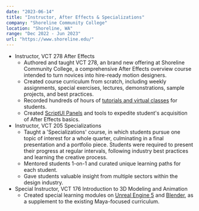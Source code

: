 ```yaml
---
date: "2023-06-14"
title: "Instructor, After Effects & Specializations"
company: "Shoreline Community College"
location: "Shoreline, WA"
range: "Dec 2022 - Jun 2023"
url: "https://www.shoreline.edu/"
---
```


- Instructor, VCT 278 After Effects
  - Authored and taught VCT 278, an brand new offering at Shoreline Community College, a comprehensive After Effects overview course intended to turn novices into hire-ready motion designers.
  - Created course curriculum from scratch, including weekly assignments, special exercises, lectures, demonstrations, sample projects, and best practices.
  - Recorded hundreds of hours of [tutorials and virtual classes](https://www.youtube.com/playlist?list=PLO0g83JdlVkFyl5QYNS0kna97EJpGPniv) for students.
  - Created [ScriptUI Panels](https://helpx.adobe.com/after-effects/using/scripts.html) and tools to expedite student's acquisition of After Effects basics.
- Instructor, VCT 205 Specializations
  - Taught a 'Specializations' course, in which students pursue one topic of interest for a whole quarter, culminating in a final presentation and a portfolio piece. Students were required to present their progress at regular intervals, following industry best practices and learning the creative process.
  - Mentored students 1-on-1 and curated unique learning paths for each student.
  - Gave students valuable insight from multiple sectors within the design industry.
- Special Instructor, VCT 176 Introduction to 3D Modeling and Animation
  - Created special learning modules on [Unreal Engine 5](https://www.youtube.com/playlist?list=PLO0g83JdlVkGaC6_Fm4GeSj_gw-5GU0T3) and [Blender](https://www.youtube.com/playlist?list=PLO0g83JdlVkEbnY8QVxTt-ykhucTxH6iq), as a supplement to the existing Maya-focused curriculum.
